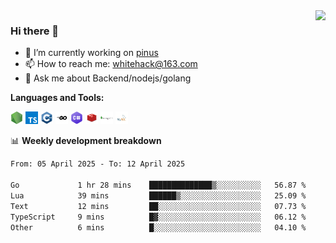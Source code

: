 <img align="right" src="https://github-readme-stats.vercel.app/api?username=whtiehack&show_icons=true&theme=dark" />


### Hi there 👋

<!--
**whtiehack/whtiehack** is a ✨ _special_ ✨ repository because its `README.md` (this file) appears on your GitHub profile.

Here are some ideas to get you started:

- 🔭 I’m currently working on ...
- 🌱 I’m currently learning ...
- 👯 I’m looking to collaborate on ...
- 🤔 I’m looking for help with ...
- 💬 Ask me about ...
- 📫 How to reach me: ...
- 😄 Pronouns: ...
- ⚡ Fun fact: ...


https://github.com/athul/waka-readme#new-to-wakatime


-->

- 🔭 I’m currently working on [pinus](https://github.com/node-pinus/pinus)
- 📫 How to reach me: [whitehack@163.com](mailto:whitehack@163.com)
- 💬 Ask me about Backend/nodejs/golang

**Languages and Tools:**  

<code><img height="20" src="https://raw.githubusercontent.com/github/explore/80688e429a7d4ef2fca1e82350fe8e3517d3494d/topics/nodejs/nodejs.png"></code>
<code><img height="20" src="https://raw.githubusercontent.com/github/explore/80688e429a7d4ef2fca1e82350fe8e3517d3494d/topics/typescript/typescript.png"></code>
<code><img height="20" src="https://raw.githubusercontent.com/github/explore/80688e429a7d4ef2fca1e82350fe8e3517d3494d/topics/cpp/cpp.png"></code>
<code><img height="20" src="https://raw.githubusercontent.com/github/explore/80688e429a7d4ef2fca1e82350fe8e3517d3494d/topics/go/go.png"></code>
<code><img height="20" src="https://raw.githubusercontent.com/github/explore/80688e429a7d4ef2fca1e82350fe8e3517d3494d/topics/csharp/csharp.png"></code>
<code><img height="20" src="https://raw.githubusercontent.com/github/explore/80688e429a7d4ef2fca1e82350fe8e3517d3494d/topics/redis/redis.png"></code>
<code><img height="20" src="https://raw.githubusercontent.com/github/explore/80688e429a7d4ef2fca1e82350fe8e3517d3494d/topics/mongodb/mongodb.png"></code>
<code><img height="20" src="https://raw.githubusercontent.com/github/explore/80688e429a7d4ef2fca1e82350fe8e3517d3494d/topics/mysql/mysql.png"></code>


📊 **Weekly development breakdown**
<!--START_SECTION:waka-->

```txt
From: 05 April 2025 - To: 12 April 2025

Go             1 hr 28 mins    ██████████████▒░░░░░░░░░░   56.87 %
Lua            39 mins         ██████▒░░░░░░░░░░░░░░░░░░   25.09 %
Text           12 mins         ██░░░░░░░░░░░░░░░░░░░░░░░   07.73 %
TypeScript     9 mins          █▓░░░░░░░░░░░░░░░░░░░░░░░   06.12 %
Other          6 mins          █░░░░░░░░░░░░░░░░░░░░░░░░   04.10 %
```

<!--END_SECTION:waka-->

